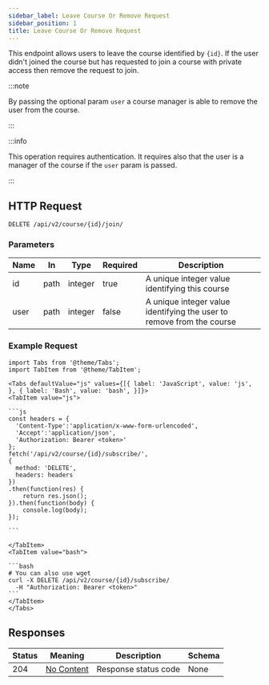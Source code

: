 ```yaml
---
sidebar_label: Leave Course Or Remove Request
sidebar_position: 1
title: Leave Course Or Remove Request
---
```


This endpoint allows users to leave the course identified by `{id}`. If the user didn't joined the course but has
requested to join a course with private access then remove the request to join.

:::note

By passing the optional param `user` a course manager is able to remove the user from the course.

:::

:::info

This operation requires authentication. It requires also that the user is a manager of the course if the `user` param is
passed.

:::

## HTTP Request

`DELETE /api/v2/course/{id}/join/`

### Parameters

| Name | In   | Type    | Required | Description                                                           |
|------|------|---------|----------|-----------------------------------------------------------------------|
| id   | path | integer | true     | A unique integer value identifying this course                        |
| user | path | integer | false    | A unique integer value identifying the user to remove from the course |

### Example Request

````mdx-code-block
import Tabs from '@theme/Tabs';
import TabItem from '@theme/TabItem';

<Tabs defaultValue="js" values={[{ label: 'JavaScript', value: 'js', }, { label: 'Bash', value: 'bash', }]}>
<TabItem value="js">

```js
const headers = {
  'Content-Type':'application/x-www-form-urlencoded',
  'Accept':'application/json',
  'Authorization: Bearer <token>'
};
fetch('/api/v2/course/{id}/subscribe/',
{
  method: 'DELETE',
  headers: headers
})
.then(function(res) {
    return res.json();
}).then(function(body) {
    console.log(body);
});

```

</TabItem>
<TabItem value="bash">

```bash
# You can also use wget
curl -X DELETE /api/v2/course/{id}/subscribe/
  -H "Authorization: Bearer <token>"
```
</TabItem>
</Tabs>
````

## Responses

| Status | Meaning                                                         | Description          | Schema |
|--------|-----------------------------------------------------------------|----------------------|--------|
| 204    | [No Content](https://tools.ietf.org/html/rfc7231#section-6.3.5) | Response status code | None   |
